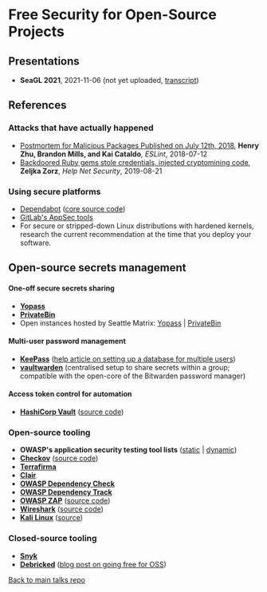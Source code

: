 # Free Security for Open-Source Projects

## Presentations

- **SeaGL 2021**, 2021-11-06 (not yet uploaded, [transcript](transcript.md))

## References

### Attacks that have actually happened

* [Postmortem for Malicious Packages Published on July 12th, 2018](https://eslint.org/blog/2018/07/postmortem-for-malicious-package-publishes), **Henry Zhu, Brandon Mills, and Kai Cataldo**, *ESLint*, 2018-07-12
* [Backdoored Ruby gems stole credentials, injected cryptomining code](https://www.helpnetsecurity.com/2019/08/21/backdoored-ruby-gems/), **Zeljka Zorz**, *Help Net Security*, 2019-08-21

### Using secure platforms

* [Dependabot](https://docs.github.com/en/code-security/supply-chain-security/keeping-your-dependencies-updated-automatically/keeping-your-actions-up-to-date-with-dependabot) ([core source code](https://github.com/dependabot/dependabot-core))
* [GitLab's AppSec tools](https://docs.gitlab.com/ee/user/application_security/)
* For secure or stripped-down Linux distributions with hardened kernels, research the current recommendation at the time that you deploy your software.

## Open-source secrets management

#### One-off secure secrets sharing

* [**Yopass**](https://yopass.se/)
* [**PrivateBin**](https://privatebin.info/)
* Open instances hosted by Seattle Matrix: [Yopass](https://yopass.seattlematrix.org/#/) | [PrivateBin](https://privatebin.seattlematrix.org/)

#### Multi-user password management

* [**KeePass**](https://keepass.info/) ([help article on setting up a database for multiple users](https://keepass.info/help/base/multiuser.html))
* [**vaultwarden**](https://github.com/dani-garcia/vaultwarden) (centralised setup to share secrets within a group; compatible with the open-core of the Bitwarden password manager)

#### Access token control for automation

* [**HashiCorp Vault**](https://www.hashicorp.com/products/vault) ([source code](https://github.com/hashicorp/vault))

### Open-source tooling

* **OWASP's application security testing tool lists** ([static](https://owasp.org/www-community/Source_Code_Analysis_Tools#) | [dynamic](https://owasp.org/www-community/Vulnerability_Scanning_Tools#))
* [**Checkov**](https://www.checkov.io/) ([source code](https://www.github.com/bridgecrewio/checkov))
* [**Terrafirma**](https://github.com/wayfair/terrafirma)
* [**Clair**](https://github.com/arminc/clair-scanner)
* [**OWASP Dependency Check**](https://owasp.org/www-project-dependency-check/)
* [**OWASP Dependency Track**](https://owasp.org/www-project-dependency-track/)
* [**OWASP ZAP**](https://www.zaproxy.org/) ([source code](https://github.com/zaproxy/zaproxy))
* [**Wireshark**](https://www.wireshark.org/) ([source code](https://gitlab.com/wireshark/wireshark))
* [**Kali Linux**](https://www.kali.org/) ([source](https://www.kali.org/docs/general-use/kali-linux-sources-list-repositories/))

### Closed-source tooling

* [**Snyk**](https://snyk.io/plans/)
* [**Debricked**](https://debricked.com/) ([blog post on going free for OSS](https://debricked.com/blog/debricked-made-free-for-open-source-maintainers/))

[Back to main talks repo](https://github.com/lisushka/talks)
